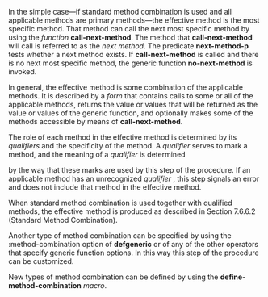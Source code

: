  



In the simple case—if standard method combination is used and all applicable methods are primary methods—the effective method is the most specific method. That method can call the next most specific method by using the *function* **call-next-method**. The method that **call-next-method** will call is referred to as the *next method*. The predicate **next-method-p** tests whether a next method exists. If **call-next-method** is called and there is no next most specific method, the generic function **no-next-method** is invoked. 



In general, the effective method is some combination of the applicable methods. It is described by a *form* that contains calls to some or all of the applicable methods, returns the value or values that will be returned as the value or values of the generic function, and optionally makes some of the methods accessible by means of **call-next-method**. 



The role of each method in the effective method is determined by its *qualifiers* and the specificity of the method. A *qualifier* serves to mark a method, and the meaning of a *qualifier* is determined 







 



 



by the way that these marks are used by this step of the procedure. If an applicable method has an unrecognized *qualifier* , this step signals an error and does not include that method in the effective method. 



When standard method combination is used together with qualified methods, the effective method is produced as described in Section 7.6.6.2 (Standard Method Combination). 



Another type of method combination can be specified by using the :method-combination option of **defgeneric** or of any of the other operators that specify generic function options. In this way this step of the procedure can be customized. 



New types of method combination can be defined by using the **define-method-combination** *macro*. 




